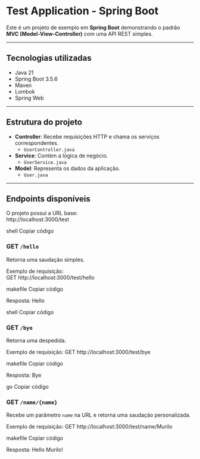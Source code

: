 # Test Application - Spring Boot

Este é um projeto de exemplo em **Spring Boot** demonstrando o padrão **MVC (Model-View-Controller)** com uma API REST simples.

---

## Tecnologias utilizadas

- Java 21
- Spring Boot 3.5.6
- Maven
- Lombok
- Spring Web

---

## Estrutura do projeto

- **Controller**: Recebe requisições HTTP e chama os serviços correspondentes.
  - `UserController.java`
- **Service**: Contém a lógica de negócio.
  - `UserService.java`
- **Model**: Representa os dados da aplicação.
  - `User.java`

---

## Endpoints disponíveis

O projeto possui a URL base:  
http://localhost:3000/test

shell
Copiar código

### GET `/hello`
Retorna uma saudação simples.

Exemplo de requisição:  
GET http://localhost:3000/test/hello

makefile
Copiar código

Resposta:
Hello

shell
Copiar código

### GET `/bye`
Retorna uma despedida.

Exemplo de requisição:
GET http://localhost:3000/test/bye

makefile
Copiar código

Resposta:
Bye

go
Copiar código

### GET `/name/{name}`
Recebe um parâmetro `name` na URL e retorna uma saudação personalizada.

Exemplo de requisição:
GET http://localhost:3000/test/name/Murilo

makefile
Copiar código

Resposta:
Hello Murilo!
